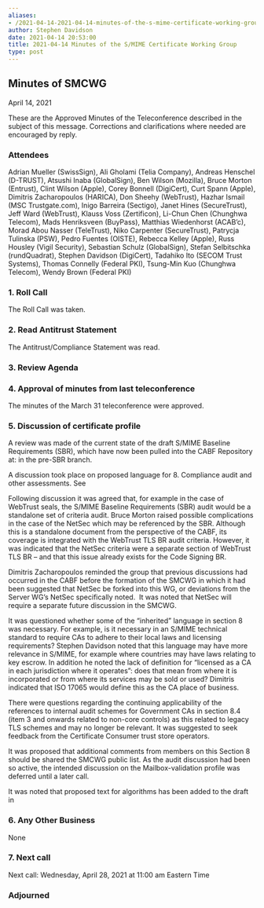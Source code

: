 ```yaml
---
aliases:
- /2021-04-14-2021-04-14-minutes-of-the-s-mime-certificate-working-group/
author: Stephen Davidson
date: 2021-04-14 20:53:00
title: 2021-04-14 Minutes of the S/MIME Certificate Working Group
type: post
---
```


## Minutes of SMCWG 

April 14, 2021

These are the Approved Minutes of the Teleconference described in the subject of this message. Corrections and clarifications where needed are encouraged by reply.

### Attendees 

Adrian Mueller (SwissSign), Ali Gholami (Telia Company), Andreas Henschel (D-TRUST), Atsushi Inaba (GlobalSign), Ben Wilson (Mozilla), Bruce Morton (Entrust), Clint Wilson (Apple), Corey Bonnell (DigiCert), Curt Spann (Apple), Dimitris Zacharopoulos (HARICA), Don Sheehy (WebTrust), Hazhar Ismail (MSC Trustgate.com), Inigo Barreira (Sectigo), Janet Hines (SecureTrust), Jeff Ward (WebTrust), Klauss Voss (Zertificon), Li-Chun Chen (Chunghwa Telecom), Mads Henriksveen (BuyPass), Matthias Wiedenhorst (ACAB’c), Morad Abou Nasser (TeleTrust), Niko Carpenter (SecureTrust), Patrycja Tulinska (PSW), Pedro Fuentes (OISTE), Rebecca Kelley (Apple), Russ Housley (Vigil Security), Sebastian Schulz (GlobalSign), Stefan Selbitschka (rundQuadrat), Stephen Davidson (DigiCert), Tadahiko Ito (SECOM Trust Systems), Thomas Connelly (Federal PKI), Tsung-Min Kuo (Chunghwa Telecom), Wendy Brown (Federal PKI)

### 1. Roll Call 

The Roll Call was taken.

### 2. Read Antitrust Statement 

The Antitrust/Compliance Statement was read.

### 3. Review Agenda 

### 4. Approval of minutes from last teleconference 

The minutes of the March 31 teleconference were approved.

### 5. Discussion of certificate profile 

A review was made of the current state of the draft S/MIME Baseline Requirements (SBR), which have now been pulled into the CABF Repository at: in the pre-SBR branch.

A discussion took place on proposed language for 8. Compliance audit and other assessments.
See

Following discussion it was agreed that, for example in the case of WebTrust seals, the S/MIME Baseline Requirements (SBR) audit would be a standalone set of criteria audit. Bruce Morton raised possible complications in the case of the NetSec which may be referenced by the SBR. Although this is a standalone document from the perspective of the CABF, its coverage is integrated with the WebTrust TLS BR audit criteria. However, it was indicated that the NetSec criteria were a separate section of WebTrust TLS BR – and that this issue already exists for the Code Signing BR.

Dimitris Zacharopoulos reminded the group that previous discussions had occurred in the CABF before the formation of the SMCWG in which it had been suggested that NetSec be forked into this WG, or deviations from the Server WG’s NetSec specifically noted.  It was noted that NetSec will require a separate future discussion in the SMCWG.

It was questioned whether some of the “inherited” language in section 8 was necessary. For example, is it necessary in an S/MIME technical standard to require CAs to adhere to their local laws and licensing requirements? Stephen Davidson noted that this language may have more relevance in S/MIME, for example where countries may have laws relating to key escrow. In addition he noted the lack of definition for “licensed as a CA in each jurisdiction where it operates”: does that mean from where it is incorporated or from where its services may be sold or used? Dimitris indicated that ISO 17065 would define this as the CA place of business.

There were questions regarding the continuing applicability of the references to internal audit schemes for Government CAs in section 8.4 (item 3 and onwards related to non-core controls) as this related to legacy TLS schemes and may no longer be relevant. It was suggested to seek feedback from the Certificate Consumer trust store operators.

It was proposed that additional comments from members on this Section 8 should be shared the SMCWG public list. As the audit discussion had been so active, the intended discussion on the Mailbox-validation profile was deferred until a later call.

It was noted that proposed text for algorithms has been added to the draft in

### 6. Any Other Business 

None

### 7. Next call 

Next call: Wednesday, April 28, 2021 at 11:00 am Eastern Time

### Adjourned